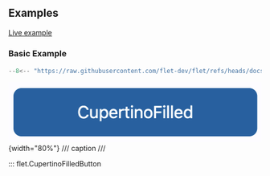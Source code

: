 ## Examples

[Live example](https://flet-controls-gallery.fly.dev/buttons/cupertinofilledbutton)

### Basic Example

```python
--8<-- "https://raw.githubusercontent.com/flet-dev/flet/refs/heads/docs/sdk/python/examples/controls/cupertino-filled-button/basic.py"
```

![basic](https://raw.githubusercontent.com/flet-dev/flet/docs/sdk/python/examples/controls/cupertino-filled-button/media/basic.png){width="80%"}
/// caption
///

::: flet.CupertinoFilledButton

